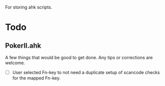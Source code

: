 For storing ahk scripts.

# Todo
## PokerII.ahk

A few things that would be good to get done. Any tips or corrections are welcome.

- [ ] User selected Fn-key to not need a duplicate setup of scancode checks for the mapped Fn-key.
